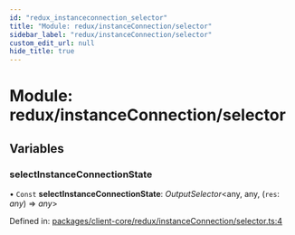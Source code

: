 ```yaml
---
id: "redux_instanceconnection_selector"
title: "Module: redux/instanceConnection/selector"
sidebar_label: "redux/instanceConnection/selector"
custom_edit_url: null
hide_title: true
---
```


# Module: redux/instanceConnection/selector

## Variables

### selectInstanceConnectionState

• `Const` **selectInstanceConnectionState**: *OutputSelector*<any, any, (`res`: *any*) => *any*\>

Defined in: [packages/client-core/redux/instanceConnection/selector.ts:4](https://github.com/xr3ngine/xr3ngine/blob/66a84a950/packages/client-core/redux/instanceConnection/selector.ts#L4)
